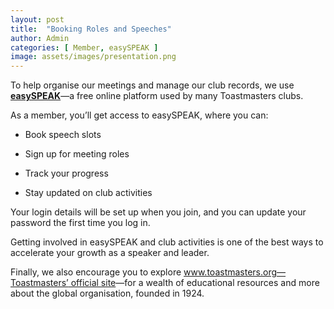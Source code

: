 ```yaml
---
layout: post
title:  "Booking Roles and Speeches"
author: Admin
categories: [ Member, easySPEAK ]
image: assets/images/presentation.png
---
```

To help organise our meetings and manage our club records, we use [**easySPEAK**](https://easy-speak.org/)—a free online platform used by many Toastmasters clubs.

As a member, you’ll get access to easySPEAK, where you can:

- Book speech slots

- Sign up for meeting roles

- Track your progress

- Stay updated on club activities

Your login details will be set up when you join, and you can update your password the first time you log in.

Getting involved in easySPEAK and club activities is one of the best ways to accelerate your growth as a speaker and leader.

Finally, we also encourage you to explore [www.toastmasters.org—Toastmasters’ official site](http://www.toastmasters.org/)—for a wealth of educational resources and more about the global organisation, founded in 1924.
